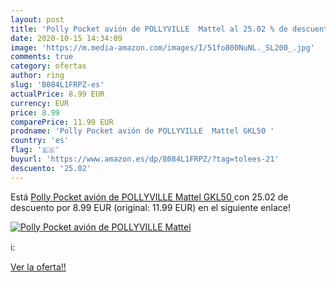 ```yaml
---
layout: post
title: 'Polly Pocket avión de POLLYVILLE  Mattel al 25.02 % de descuento'
date: 2020-10-15 14:34:09
image: 'https://m.media-amazon.com/images/I/51fo800NuNL._SL200_.jpg'
comments: true
category: ofertas
author: ring
slug: 'B084L1FRPZ-es'
actualPrice: 8.99 EUR
currency: EUR
price: 8.99
comparePrice: 11.99 EUR
prodname: 'Polly Pocket avión de POLLYVILLE  Mattel GKL50 '
country: 'es'
flag: '🇪🇸'
buyurl: 'https://www.amazon.es/dp/B084L1FRPZ/?tag=tolees-21'
descuento: '25.02'
---
```


Está [Polly Pocket avión de POLLYVILLE  Mattel GKL50 ](https://www.amazon.es/dp/B084L1FRPZ/?tag=tolees-21) con 25.02 de descuento por 8.99 EUR (original: 11.99 EUR) en el siguiente enlace!

[![Polly Pocket avión de POLLYVILLE  Mattel](https://m.media-amazon.com/images/I/51fo800NuNL._SL200_.jpg)](https://www.amazon.es/dp/B084L1FRPZ/?tag=tolees-21)

ℹ️:


[Ver la oferta!!](https://www.amazon.es/dp/B084L1FRPZ/?tag=tolees-21)
